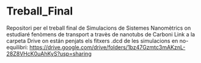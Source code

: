 # Treball_Final
Repositori per el treball final de Simulacions de Sistemes Nanomètrics on estudiaré fenòmens de transport a travès de nanotubs de Carboni
Link a la carpeta Drive on están penjats els fitxers .dcd de les simulacions en no-equilibri: https://drive.google.com/drive/folders/1bz47Gzmtc3mAKznL-28Z8VHcK0uAhKyS?usp=sharing
